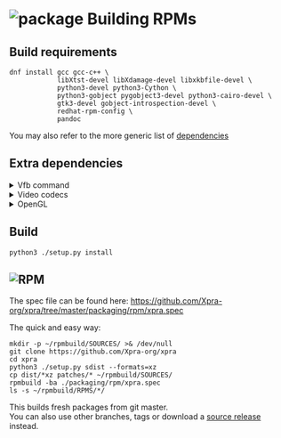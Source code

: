 # ![package](../images/icons/package.png) Building RPMs


## Build requirements
```shell
dnf install gcc gcc-c++ \
            libXtst-devel libXdamage-devel libxkbfile-devel \
            python3-devel python3-Cython \
            python3-gobject pygobject3-devel python3-cairo-devel \
            gtk3-devel gobject-introspection-devel \
            redhat-rpm-config \
            pandoc
```
You may also refer to the more generic list of [dependencies](./Dependencies.md)

## Extra dependencies
<details>
  <summary>Vfb command</summary>

To use [Xdummy](../Usage/Xdummy.md):
```shell
dnf install xorg-x11-server-Xorg xorg-x11-drv-dummy xorg-x11-xauth xorg-x11-xkb-utils
```
Otherwise, use `Xvfb`:
```shell
dnf install xorg-x11-server-Xvfb
```
</details>
<details>
  <summary>Video codecs</summary>

For extra video encoding support, install the following development headers from [rpmfusion.org](https://rpmfusion.org/) and / or [EPEL](https://docs.fedoraproject.org/en-US/epel/):
```shell
dnf install libvpx-devel libyuv-devel ffmpeg-devel x264-devel
```
</details>
<details>
  <summary>OpenGL</summary>

For [OpenGL accelerated client rendering](../Usage/Client-OpenGL.md) support, add this runtime dependency:
```shell
dnf install python3-pyopengl
```
</details>

## Build
```shell
python3 ./setup.py install
```
</details>

## ![RPM](../images/icons/rpm.png)
The spec file can be found here:
https://github.com/Xpra-org/xpra/tree/master/packaging/rpm/xpra.spec


The quick and easy way:
```shell
mkdir -p ~/rpmbuild/SOURCES/ >& /dev/null
git clone https://github.com/Xpra-org/xpra
cd xpra
python3 ./setup.py sdist --formats=xz
cp dist/*xz patches/* ~/rpmbuild/SOURCES/
rpmbuild -ba ./packaging/rpm/xpra.spec
ls -s ~/rpmbuild/RPMS/*/
```
This builds fresh packages from git master.  
You can also use other branches, tags or download a [source release](https://xpra.org/src/) instead.
